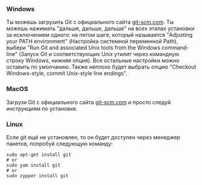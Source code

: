 ### Windows

Ты можешь загрузить Git с официального сайта [git-scm.com](https://git-scm.com/). Ты можешь нажимать "дальше, дальше, дальше" на всех этапах установки за исключением одного: на пятом шаге, который называется "Adjusting your PATH environment" (Настройка системной переменной Path), выбери "Run Git and associated Unix tools from the Windows command-line" (Запуск Git и соответствующих Unix утилит через командную строку Windows, нижняя опция). Все остальные настройки можно оставить по умолчанию. Также неплохо будет выбрать опцию "Checkout Windows-style, commit Unix-style line endings".

### MacOS

Загрузи Git с официального сайта [git-scm.com](https://git-scm.com/) и просто следуй инструкциям по установке.

### Linux

Если git ещё не установлен, то он будет доступен через менеджер пакетов, попробуй следующую команду:

    sudo apt-get install git
    # or
    sudo yum install git
    # or
    sudo zypper install git
